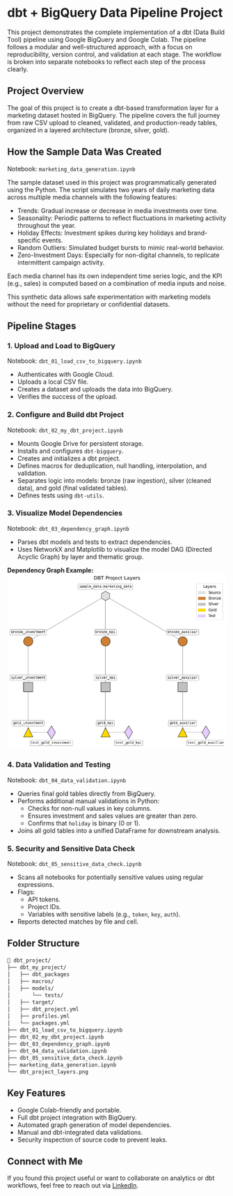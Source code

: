 # dbt + BigQuery Data Pipeline Project

This project demonstrates the complete implementation of a dbt (Data Build Tool) pipeline using Google BigQuery and Google Colab. The pipeline follows a modular and well-structured approach, with a focus on reproducibility, version control, and validation at each stage. The workflow is broken into separate notebooks to reflect each step of the process clearly.

## Project Overview

The goal of this project is to create a dbt-based transformation layer for a marketing dataset hosted in BigQuery. The pipeline covers the full journey from raw CSV upload to cleaned, validated, and production-ready tables, organized in a layered architecture (bronze, silver, gold).

## How the Sample Data Was Created

Notebook: `marketing_data_generation.ipynb`

The sample dataset used in this project was programmatically generated using the Python. The script simulates two years of daily marketing data across multiple media channels with the following features:

- Trends: Gradual increase or decrease in media investments over time.
- Seasonality: Periodic patterns to reflect fluctuations in marketing activity throughout the year.
- Holiday Effects: Investment spikes during key holidays and brand-specific events.
- Random Outliers: Simulated budget bursts to mimic real-world behavior.
- Zero-Investment Days: Especially for non-digital channels, to replicate intermittent campaign activity.

Each media channel has its own independent time series logic, and the KPI (e.g., sales) is computed based on a combination of media inputs and noise.

This synthetic data allows safe experimentation with marketing models without the need for proprietary or confidential datasets.

## Pipeline Stages

### 1. Upload and Load to BigQuery
Notebook: `dbt_01_load_csv_to_bigquery.ipynb`  
- Authenticates with Google Cloud.
- Uploads a local CSV file.
- Creates a dataset and uploads the data into BigQuery.
- Verifies the success of the upload.

### 2. Configure and Build dbt Project
Notebook: `dbt_02_my_dbt_project.ipynb`  
- Mounts Google Drive for persistent storage.
- Installs and configures `dbt-bigquery`.
- Creates and initializes a dbt project.
- Defines macros for deduplication, null handling, interpolation, and validation.
- Separates logic into models: bronze (raw ingestion), silver (cleaned data), and gold (final validated tables).
- Defines tests using `dbt-utils`.

### 3. Visualize Model Dependencies
Notebook: `dbt_03_dependency_graph.ipynb`  
- Parses dbt models and tests to extract dependencies.
- Uses NetworkX and Matplotlib to visualize the model DAG (Directed Acyclic Graph) by layer and thematic group.

**Dependency Graph Example:**  
![DBT Project Layers](dbt_project_layers.png)

### 4. Data Validation and Testing
Notebook: `dbt_04_data_validation.ipynb`  
- Queries final gold tables directly from BigQuery.
- Performs additional manual validations in Python:
  - Checks for non-null values in key columns.
  - Ensures investment and sales values are greater than zero.
  - Confirms that `holiday` is binary (0 or 1).
- Joins all gold tables into a unified DataFrame for downstream analysis.

### 5. Security and Sensitive Data Check
Notebook: `dbt_05_sensitive_data_check.ipynb`  
- Scans all notebooks for potentially sensitive values using regular expressions.
- Flags:
  - API tokens.
  - Project IDs.
  - Variables with sensitive labels (e.g., `token`, `key`, `auth`).
- Reports detected matches by file and cell.

## Folder Structure

```
📂 dbt_project/
├── dbt_my_project/
│   ├── dbt_packages
│   ├── macros/
│   ├── models/
│       └── tests/
│   ├── target/
│   ├── dbt_project.yml
│   ├── profiles.yml
│   └── packages.yml
├── dbt_01_load_csv_to_bigquery.ipynb
├── dbt_02_my_dbt_project.ipynb
├── dbt_03_dependency_graph.ipynb
├── dbt_04_data_validation.ipynb
├── dbt_05_sensitive_data_check.ipynb
├── marketing_data_generation.ipynb
└── dbt_project_layers.png
```

## Key Features

- Google Colab-friendly and portable.
- Full dbt project integration with BigQuery.
- Automated graph generation of model dependencies.
- Manual and dbt-integrated data validations.
- Security inspection of source code to prevent leaks.

## Connect with Me

If you found this project useful or want to collaborate on analytics or dbt workflows, feel free to reach out via [LinkedIn](https://www.linkedin.com/in/nathanferig/).
